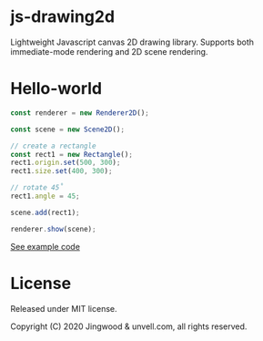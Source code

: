 # js-drawing2d
Lightweight Javascript canvas 2D drawing library. Supports both immediate-mode rendering and 2D scene rendering.

# Hello-world

```js
const renderer = new Renderer2D();

const scene = new Scene2D();

// create a rectangle
const rect1 = new Rectangle();
rect1.origin.set(500, 300);
rect1.size.set(400, 300);

// rotate 45˚
rect1.angle = 45;

scene.add(rect1);

renderer.show(scene);
```
[See example code](test/test.js)

# License

Released under MIT license.

Copyright (C) 2020 Jingwood & unvell.com, all rights reserved.